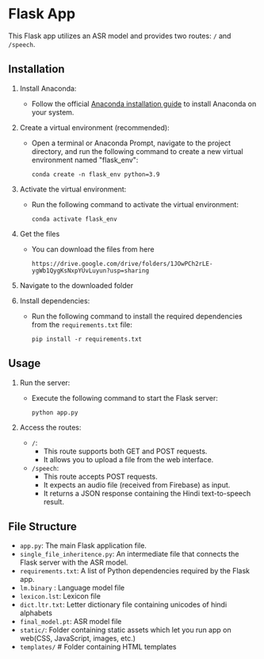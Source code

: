 # Flask App

This Flask app utilizes an ASR model and provides two routes: `/` and `/speech`.

## Installation

1. Install Anaconda:
   - Follow the official [Anaconda installation guide](https://docs.anaconda.com/anaconda/install/) to install Anaconda on your system.

2. Create a virtual environment (recommended):
   - Open a terminal or Anaconda Prompt, navigate to the project directory, and run the following command to create a new virtual environment named "flask_env":
     ```
     conda create -n flask_env python=3.9
     ```

3. Activate the virtual environment:
   - Run the following command to activate the virtual environment:
     ```
     conda activate flask_env
     ```

4. Get the files
    - You can download the files from here 
      ``` 
      https://drive.google.com/drive/folders/1JOwPCh2rLE-ygWb1QygKsNxpYUvLuyun?usp=sharing 
      ```

5. Navigate to the downloaded folder

6. Install dependencies:
   - Run the following command to install the required dependencies from the `requirements.txt` file:
     ```
     pip install -r requirements.txt
     ```

## Usage

1. Run the server:
   - Execute the following command to start the Flask server:
     ```
     python app.py
     ```

2. Access the routes:
   - `/`:
     - This route supports both GET and POST requests.
     - It allows you to upload a file from the web interface.
   - `/speech`:
     - This route accepts POST requests.
     - It expects an audio file (received from Firebase) as input.
     - It returns a JSON response containing the Hindi text-to-speech result.

## File Structure

- `app.py`: The main Flask application file.
- `single_file_inheritence.py`: An intermediate file that connects the Flask server with the ASR model.
- `requirements.txt`: A list of Python dependencies required by the Flask app.
- `lm.binary` : Language model file
- `lexicon.lst`: Lexicon file
- `dict.ltr.txt`: Letter dictionary file containing unicodes of hindi alphabets
- `final_model.pt`: ASR model file
- `static/`: Folder containing static assets which let you run app on web(CSS, JavaScript, images, etc.)
- `templates/` # Folder containing HTML templates
